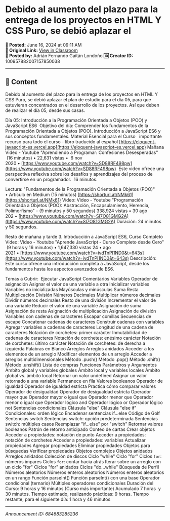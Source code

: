 # Debido al aumento del plazo para la entrega de los proyectos en HTML Y CSS Puro, se debió aplazar el

**📅 Posted:** June 16, 2024 at 09:11 AM  
**🔗 Original Link:** [View in Classroom](https://classroom.google.com/c/Njk1MDgxNzAyMTIx/p/Njg0NjgzMjg1MjM2)  
**👤 Posted by:** Adrián Fernando Gaitán Londoño
**🆔 Creator ID:** 100957882007157850038

---

## 📝 Content

Debido al aumento del plazo para la entrega de los proyectos en HTML Y CSS Puro, se debió aplazar el plan de estudio para el día 05, para que estuvieran concentrados en el desarrollo de los proyectos. Así que deben de realizar el día 05, desde sus casas.

Día 05: Introducción a la Programación Orientada a Objetos (POO) y JavaScript ES6 
Objetivo del día:
Comprender los fundamentos de la Programación Orientada a Objetos (POO).
Introducción a JavaScript ES6 y sus conceptos fundamentales.
Material Esencial para el Curso 
 importante recurso para todo el curso - libro traducido al español [https://eloquent-javascript-es.vercel.app](https://eloquent-javascript-es.vercel.app)
Mañana
Video - Youtube "Aprendiendo a Programar: Confesiones Desesperadas"  (16 minutos) • 22,631 vistas •  6 nov 2020 • [https://www.youtube.com/watch?v=SD88RF498pw](https://www.youtube.com/watch?v=SD88RF498pw)
 Este video ofrece una perspectiva reflexiva sobre los desafíos y aprendizajes del proceso de convertirse en un programador.
 16 minutos.



Lectura: "Fundamentos de la Programación Orientada a Objetos (POO)" • Artículo en Medium (15 minutos) [https://shorturl.at/NMk61](https://shorturl.at/NMk61)
Video: Video - Youtube "Programación Orientada a Objetos (POO): Abstracción, Encapsulamiento, Herencia, Polimorfismo" - (9 minutos y 50 segundos) 338,924 vistas • 30 ago 202 • [https://www.youtube.com/watch?v=SI7O81GMG2A](https://www.youtube.com/watch?v=SI7O81GMG2A)
Duración: 24 minutos y 50 segundos.

Resto de mañana y tarde
3. Introducción a JavaScript ES6, Curso Completo
Video: Vídeo - Youtube "Aprende JavaScript - Curso Completo desde Cero"  (9 horas y 16 minutos) • 1,647,330 vistas  24 • ago 2021 • [https://www.youtube.com/watch?v=ivdTnPl1ND0&t=643s](https://www.youtube.com/watch?v=ivdTnPl1ND0&t=643s)
Descripción: Este curso ofrece una introducción completa a JavaScript, desde los fundamentos hasta los aspectos avanzados de ES6. 

Temas a Cubrir: 
Ejecutar JavaScript
Comentarios
Variables
Operador de asignación
Asignar el valor de una variable a otra
Inicializar variables
Variables no inicializadas
Mayúsculas y minúsculas
Suma
Resta
Multiplicación
División
Números Decimales
Multiplicar números decimales
Dividir números decimales
Resto de una división
Incrementar el valor de una variable
Reducir el valor de una variable
Asignación de suma
Asignación de resta
Asignación de multiplicación
Asignación de división
Variables con cadenas de caracteres
Escapar comillas
Secuencias de escape
Concatenar cadenas de caracteres
Construir cadenas con variables
Agregar variables a cadenas de caracteres
Longitud de una cadena de caracteres
Notación de corchetes: primer carácter
Inmutabilidad de cadenas de caracteres
Notación de corchetes: enésimo carácter
Notación de corchetes: último carácter
Notación de corchetes: de derecha a izquierda
Palabras en Blanco
Arreglos
Arreglos anidados
Acceder a los elementos de un arreglo
Modificar elementos de un arreglo
Acceder a arreglos multidimensionales
Método .push()
Método .pop()
Método .shift()
Método .unshift()
Lista de compras
Funciones
Parámetros y Argumentos
Ámbito global y variables globales
Ámbito local y variables locales
Ámbito global vs. ámbito local
Retornar un valor
undefined
Asignar un valor retornado a una variable
Permanece en fila
Valores booleanos
Operador de igualdad
Operador de igualdad estricta
Practica cómo comparar valores
Operador de desigualdad
Operador de desigualdad estricta
Operador mayor que
Operador mayor o igual que
Operador menor que
Operador menor o igual que
Operador lógico and
Operador lógico or
Operador lógico not
Sentencias condicionales
Cláusula "else"
Cláusula "else if"
Condicionales: orden lógico
Encadenar sentencias if...else
Código de Golf
Sentencias switch
Sentencias switch: opción predeterminada
Sentencias switch: múltiples casos
Reemplazar "if...else" por "switch"
Retornar valores booleanos
Patrón de retorno anticipado
Conteo de cartas
Crear objetos
Acceder a propiedades: notación de punto
Acceder a propiedades: notación de corchetes
Acceder a propiedades: variables
Actualizar propiedades
Agregar propiedades
Eliminar propiedades
Objetos para búsquedas
Verificar propiedades
Objetos complejos
Objetos anidados
Arreglos anidados
Colección de discos
Ciclo "while"
Ciclo "for"
Ciclos `for`: números impares
Ciclos `for`: contar hacia atrás
Iterar sobre un arreglo con un ciclo "for"
Ciclos "for" anidados
Ciclos "do...while"
Búsqueda de Perfil
Números aleatorios
Números enteros aleatorios
Números enteros aleatorios en un rango
Función parseInt()
Función parseInt() con una base
Operador condicional (ternario)
Múltiples operadores condicionales
Duración del Curso: 9 horas y 16 minutos (Curso más importante) Acumulado 7 horas  y 30 minutos.
Tiempo estimado, realizando prácticas: 9 horas.
Tiempo restante, para el siguiente día: 1 hora y 46 minutos



---

*Announcement ID: 684683285236*
